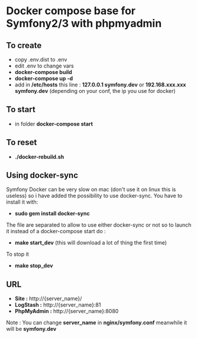# Docker compose base for Symfony2/3 with phpmyadmin

## To create

- copy .env.dist to .env
- edit .env to change vars
- **docker-compose build**
- **docker-compose up -d**
- add in **/etc/hosts** this line : **127.0.0.1 symfony.dev** or **192.168.xxx.xxx symfony.dev** (depending on your conf, the ip you use for docker)

## To start

- in folder **docker-compose start**

## To reset

- **./docker-rebuild.sh**

## Using docker-sync

Symfony Docker can be very slow on mac (don't use it on linux this is useless) so i have added the possibility to use docker-sync. You have to install it with:

- **sudo gem install docker-sync**

The file are separated to allow to use either docker-sync or not so to launch it instead of a docker-compose start do :

- **make start_dev** (this will download a lot of thing the first time)

To stop it

- **make stop_dev**


## URL

- **Site :** http://{server_name}/
- **LogStash :** http://{server_name}:81
- **PhpMyAdmin :** http://{server_name}:8080

Note : You can change **server_name** in **nginx/symfony.conf** meanwhile it will be **symfony.dev**

